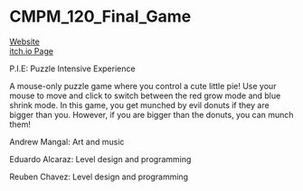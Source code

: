 # CMPM_120_Final_Game

[Website](https://timpt0261.github.io/CMPM_120_Final_Game/)  
[itch.io Page](https://bluewalrus.itch.io/pie-puzzle-int)


P.I.E: Puzzle Intensive Experience



A mouse-only puzzle game where you control a cute little pie! Use your mouse to move and click to switch between the red grow mode and blue shrink mode. In this game, you get munched by evil donuts if they are bigger than you. However, if you are bigger than the donuts, you can munch them! 



Andrew Mangal: Art and music

Eduardo Alcaraz: Level design and programming

Reuben Chavez: Level design and programming
